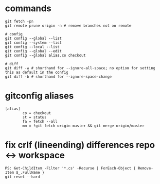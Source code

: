 # commands
```
git fetch -pn
git remote prune origin -n # remove branches not on remote

# config
git config --global --list
git config --system --list
git config --local --list
git config --global --edit
git config --global alias.co checkout

# diff
git diff -w # shorthand for --ignore-all-space; no option for setting this as default in the config
git diff -b # shorthand for --ignore-space-change
```


# gitconfig aliases
```
[alias]
        co = checkout
        st = status
        fa = fetch --all
        mm = !git fetch origin master && git merge origin/master
```



# fix crlf (lineending) differences repo <-> workspace
```
PS: Get-ChildItem -Filter '*.cs' -Recurse | ForEach-Object { Remove-Item $_.FullName }
git reset --hard
```
